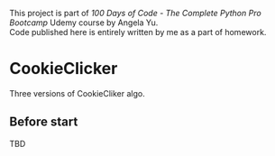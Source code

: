 This project is part of _100 Days of Code - The Complete Python Pro Bootcamp_ Udemy course by Angela Yu.<br />
Code published here is entirely written by me as a part of homework.

# CookieClicker
Three versions of CookieCliker algo.

## Before start
TBD
